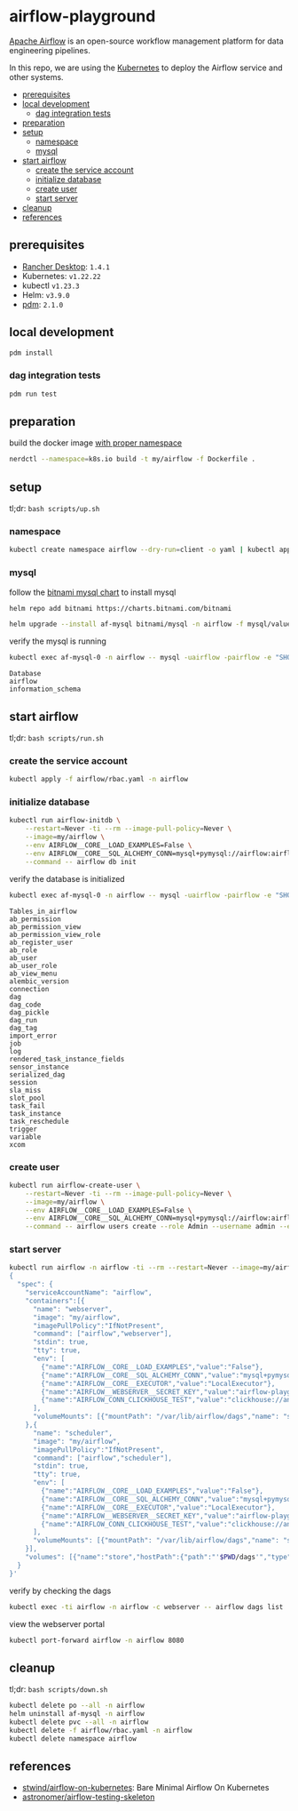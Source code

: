 # airflow-playground <!-- omit in toc -->

[Apache Airflow](https://airflow.apache.org) is an open-source workflow management platform for data engineering pipelines.

In this repo, we are using the [Kubernetes](https://kubernetes.io/) to deploy the Airflow service and other systems.

- [prerequisites](#prerequisites)
- [local development](#local-development)
  - [dag integration tests](#dag-integration-tests)
- [preparation](#preparation)
- [setup](#setup)
  - [namespace](#namespace)
  - [mysql](#mysql)
- [start airflow](#start-airflow)
  - [create the service account](#create-the-service-account)
  - [initialize database](#initialize-database)
  - [create user](#create-user)
  - [start server](#start-server)
- [cleanup](#cleanup)
- [references](#references)

## prerequisites

- [Rancher Desktop](https://github.com/rancher-sandbox/rancher-desktop): `1.4.1`
- Kubernetes: `v1.22.22`
- kubectl `v1.23.3`
- Helm: `v3.9.0`
- [pdm](https://github.com/pdm-project/pdm): `2.1.0`

## local development

```sh
pdm install
```

### dag integration tests

```sh
pdm run test
```

## preparation

build the docker image [with proper namespace](https://github.com/rancher-sandbox/rancher-desktop/issues/952#issuecomment-1049434115)

```sh
nerdctl --namespace=k8s.io build -t my/airflow -f Dockerfile .
```

## setup

tl;dr: `bash scripts/up.sh`

### namespace

```sh
kubectl create namespace airflow --dry-run=client -o yaml | kubectl apply -f -
```

### mysql

follow the [bitnami mysql chart](https://github.com/bitnami/charts/tree/master/bitnami/mysql) to install mysql

```sh
helm repo add bitnami https://charts.bitnami.com/bitnami
```

```sh
helm upgrade --install af-mysql bitnami/mysql -n airflow -f mysql/values.yaml
```

verify the mysql is running

```sh
kubectl exec af-mysql-0 -n airflow -- mysql -uairflow -pairflow -e "SHOW DATABASES"
```

```
Database
airflow
information_schema
```

## start airflow

tl;dr: `bash scripts/run.sh`

### create the service account

```sh
kubectl apply -f airflow/rbac.yaml -n airflow
```

### initialize database

```sh
kubectl run airflow-initdb \
    --restart=Never -ti --rm --image-pull-policy=Never \
    --image=my/airflow \
    --env AIRFLOW__CORE__LOAD_EXAMPLES=False \
    --env AIRFLOW__CORE__SQL_ALCHEMY_CONN=mysql+pymysql://airflow:airflow@af-mysql.airflow/airflow \
    --command -- airflow db init
```

verify the database is initialized

```sh
kubectl exec af-mysql-0 -n airflow -- mysql -uairflow -pairflow -e "SHOW TABLES IN airflow"
```

```
Tables_in_airflow
ab_permission
ab_permission_view
ab_permission_view_role
ab_register_user
ab_role
ab_user
ab_user_role
ab_view_menu
alembic_version
connection
dag
dag_code
dag_pickle
dag_run
dag_tag
import_error
job
log
rendered_task_instance_fields
sensor_instance
serialized_dag
session
sla_miss
slot_pool
task_fail
task_instance
task_reschedule
trigger
variable
xcom
```

### create user

```sh
kubectl run airflow-create-user \
    --restart=Never -ti --rm --image-pull-policy=Never \
    --image=my/airflow \
    --env AIRFLOW__CORE__LOAD_EXAMPLES=False \
    --env AIRFLOW__CORE__SQL_ALCHEMY_CONN=mysql+pymysql://airflow:airflow@af-mysql.airflow/airflow \
    --command -- airflow users create --role Admin --username admin --email admin --firstname admin --lastname admin --password admin
```

### start server

```sh
kubectl run airflow -n airflow -ti --rm --restart=Never --image=my/airflow --overrides='
{
  "spec": {
    "serviceAccountName": "airflow",
    "containers":[{
      "name": "webserver",
      "image": "my/airflow",
      "imagePullPolicy":"IfNotPresent",
      "command": ["airflow","webserver"],
      "stdin": true,
      "tty": true,
      "env": [
        {"name":"AIRFLOW__CORE__LOAD_EXAMPLES","value":"False"},
        {"name":"AIRFLOW__CORE__SQL_ALCHEMY_CONN","value":"mysql+pymysql://airflow:airflow@af-mysql.airflow/airflow"},
        {"name":"AIRFLOW__CORE__EXECUTOR","value":"LocalExecutor"},
        {"name":"AIRFLOW__WEBSERVER__SECRET_KEY","value":"airflow-playground"},
        {"name":"AIRFLOW_CONN_CLICKHOUSE_TEST","value":"clickhouse://analytics:admin@clickhouse-repl-05.chns:9000/test"}
      ],
      "volumeMounts": [{"mountPath": "/var/lib/airflow/dags","name": "store"}]
    },{
      "name": "scheduler",
      "image": "my/airflow",
      "imagePullPolicy":"IfNotPresent",
      "command": ["airflow","scheduler"],
      "stdin": true,
      "tty": true,
      "env": [
        {"name":"AIRFLOW__CORE__LOAD_EXAMPLES","value":"False"},
        {"name":"AIRFLOW__CORE__SQL_ALCHEMY_CONN","value":"mysql+pymysql://airflow:airflow@af-mysql.airflow/airflow"},
        {"name":"AIRFLOW__CORE__EXECUTOR","value":"LocalExecutor"},
        {"name":"AIRFLOW__WEBSERVER__SECRET_KEY","value":"airflow-playground"},
        {"name":"AIRFLOW_CONN_CLICKHOUSE_TEST","value":"clickhouse://analytics:admin@clickhouse-repl-05.chns:9000/test"}
      ],
      "volumeMounts": [{"mountPath": "/var/lib/airflow/dags","name": "store"}]
    }],
    "volumes": [{"name":"store","hostPath":{"path":"'$PWD/dags'","type":"Directory"}}]
  }
}'
```

verify by checking the dags

```sh
kubectl exec -ti airflow -n airflow -c webserver -- airflow dags list
```

view the webserver portal

```sh
kubectl port-forward airflow -n airflow 8080
```

## cleanup

tl;dr: `bash scripts/down.sh`

```sh
kubectl delete po --all -n airflow
helm uninstall af-mysql -n airflow
kubectl delete pvc --all -n airflow
kubectl delete -f airflow/rbac.yaml -n airflow
kubectl delete namespace airflow
```

## references

- [stwind/airflow-on-kubernetes](https://github.com/stwind/airflow-on-kubernetes): Bare Minimal Airflow On Kubernetes
- [astronomer/airflow-testing-skeleton](https://github.com/astronomer/airflow-testing-skeleton)
